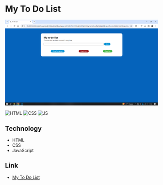 # My To Do List

<p align="center">
  <img width="800" alt="logo" src="Screenshot_4.png"/>
</p>

![HTML](https://img.shields.io/badge/HTML%20-light.svg?&style=flat&logo=html5&logoColor=%23F7DF1E&color=FF6347)
![CSS](https://img.shields.io/badge/CSS%20-light.svg?&style=flat&logo=css3&logoColor=%23F7DF1E&color=1E90FF)
![JS](https://img.shields.io/badge/Javascript%20-%23323330.svg?&style=flat&logo=javascript&logoColor=%23F7DF1E&color=008080)

## Technology
- HTML
- CSS
- JavaScript

## Link
- [My To Do List](https://ifulrahman.github.io/ifulrahman-to-do-list.github.io/)
